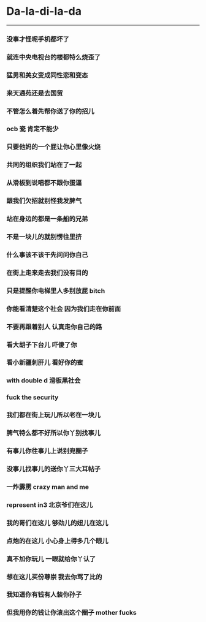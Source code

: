 # Da-la-di-la-da

----
### 没事才怪呢手机都坏了
### 就连中央电视台的楼都特么烧歪了
### 猛男和美女变成同性恋和变态
### 
### 来天通苑还是去国贸
### 不管怎么着先帮你送了你的招儿
### ocb 瓷 肯定不能少
### 只要他妈的一个屁让你心里像火烧
### 共同的组织我们站在了一起
### 从滑板到说唱都不跟你蛋逼
### 跟我们欠招就别怪我发脾气
### 站在身边的都是一条船的兄弟
### 不是一块儿的就别愣往里挤
### 什么事该不该干先问问你自己
### 在街上走来走去我们没有目的
### 只是提醒你电梯里人多别放屁 bitch
### 
### 你能看清楚这个社会 因为我们走在你前面
### 不要再跟着别人 认真走你自己的路
### 看大胡子下台儿 吓傻了你
### 看小新疆刺肝儿 看好你的蜜
### with double d 滑板黑社会
### fuck the security
### 我们都在街上玩儿所以老在一块儿
### 脾气特么都不好所以你丫别找事儿
### 有事儿你往事儿上说别兜圈子
### 没事儿找事儿的送你丫三大耳帖子
### 一炸霹雳 crazy man and me
### represent in3 北京爷们在这儿
### 我的哥们在这儿 够劲儿的妞儿在这儿
### 点炮的在这儿 小心身上得多几个眼儿
### 真不加你玩儿 一眼就给你丫认了
### 想在这儿买份尊崇 我去你骂了比的
### 我知道你有钱有人装你孙子
### 但我用你的钱让你滚出这个圈子 mother fucks
